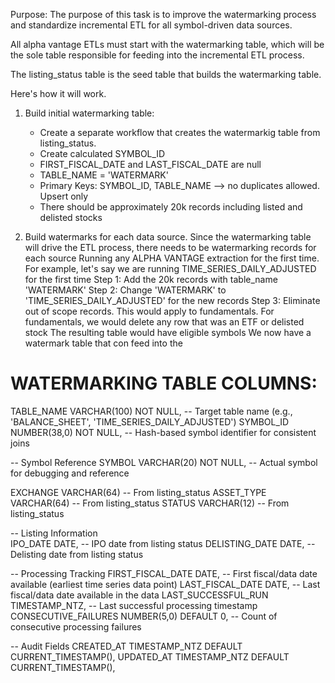 Purpose:
The purpose of this task is to improve the watermarking process and standardize
incremental ETL for all symbol-driven data sources.

All alpha vantage ETLs must start with the watermarking table, which will be
the sole table responsible for feeding into the incremental ETL process.

The listing_status table is the seed table that builds the watermarking table.

Here's how it will work.

1. Build initial watermarking table:
   - Create a separate workflow that creates the watermarkig table from listing_status. 
   - Create calculated SYMBOL_ID
   - FIRST_FISCAL_DATE and LAST_FISCAL_DATE are null
   - TABLE_NAME = 'WATERMARK'
   - Primary Keys: SYMBOL_ID, TABLE_NAME --> no duplicates allowed. Upsert only
   - There should be approximately 20k records including listed and delisted stocks

2. Build watermarks for each data source. 
   Since the watermarking table will drive the ETL process, there needs to be watermarking
   records for each source
Running any ALPHA VANTAGE extraction for the first time.
   For example, let's say we are running TIME_SERIES_DAILY_ADJUSTED for the first time
   Step 1: Add the 20k records with table_name 'WATERMARK' 
   Step 2: Change 'WATERMARK' to 'TIME_SERIES_DAILY_ADJUSTED' for the new records
   Step 3: Eliminate out of scope records. This would apply to fundamentals. 
           For fundamentals, we would delete any row that was an ETF or delisted stock
   The resulting table would have eligible symbols
   We now have a watermark table that con feed into the 



# WATERMARKING TABLE COLUMNS:

TABLE_NAME                  VARCHAR(100) NOT NULL,     -- Target table name (e.g., 'BALANCE_SHEET', 'TIME_SERIES_DAILY_ADJUSTED')
SYMBOL_ID                   NUMBER(38,0) NOT NULL,     -- Hash-based symbol identifier for consistent joins

-- Symbol Reference
SYMBOL                      VARCHAR(20) NOT NULL,      -- Actual symbol for debugging and reference

EXCHANGE                    VARCHAR(64)                -- From listing_status
ASSET_TYPE                  VARCHAR(64)                -- From listing_status
STATUS                      VARCHAR(12)                -- From listing_status

-- Listing Information  
IPO_DATE                    DATE,                      -- IPO date from listing status
DELISTING_DATE              DATE,                      -- Delisting date from listing status

-- Processing Tracking
FIRST_FISCAL_DATE           DATE,                      -- First fiscal/data date available (earliest time series data point)
LAST_FISCAL_DATE            DATE,                      -- Last fiscal/data date available in the data
LAST_SUCCESSFUL_RUN         TIMESTAMP_NTZ,             -- Last successful processing timestamp
CONSECUTIVE_FAILURES        NUMBER(5,0) DEFAULT 0,     -- Count of consecutive processing failures

-- Audit Fields
CREATED_AT                  TIMESTAMP_NTZ DEFAULT CURRENT_TIMESTAMP(),
UPDATED_AT                  TIMESTAMP_NTZ DEFAULT CURRENT_TIMESTAMP(),

